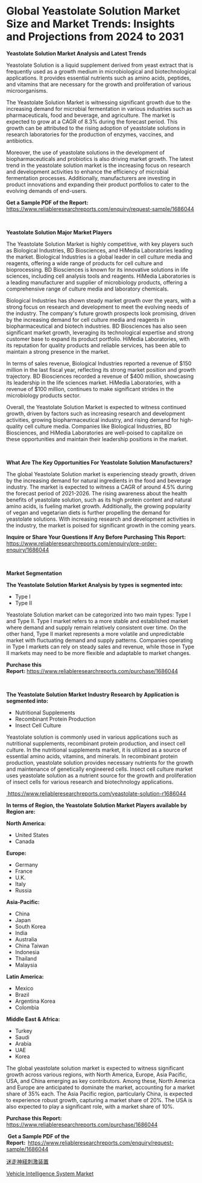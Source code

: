 <p><h1>Global Yeastolate Solution Market Size and Market Trends: Insights and Projections from 2024 to 2031</h1></p><p><strong>Yeastolate Solution Market Analysis and Latest Trends</strong></p>
<p><p>Yeastolate Solution is a liquid supplement derived from yeast extract that is frequently used as a growth medium in microbiological and biotechnological applications. It provides essential nutrients such as amino acids, peptides, and vitamins that are necessary for the growth and proliferation of various microorganisms.</p><p>The Yeastolate Solution Market is witnessing significant growth due to the increasing demand for microbial fermentation in various industries such as pharmaceuticals, food and beverage, and agriculture. The market is expected to grow at a CAGR of 8.3% during the forecast period. This growth can be attributed to the rising adoption of yeastolate solutions in research laboratories for the production of enzymes, vaccines, and antibiotics.</p><p>Moreover, the use of yeastolate solutions in the development of biopharmaceuticals and probiotics is also driving market growth. The latest trend in the yeastolate solution market is the increasing focus on research and development activities to enhance the efficiency of microbial fermentation processes. Additionally, manufacturers are investing in product innovations and expanding their product portfolios to cater to the evolving demands of end-users.</p></p>
<p><strong>Get a Sample PDF of the Report:&nbsp;</strong> <a href="https://www.reliableresearchreports.com/enquiry/request-sample/1686044">https://www.reliableresearchreports.com/enquiry/request-sample/1686044</a></p>
<p>&nbsp;</p>
<p><strong>Yeastolate Solution Major Market Players</strong></p>
<p><p>The Yeastolate Solution Market is highly competitive, with key players such as Biological Industries, BD Biosciences, and HiMedia Laboratories leading the market. Biological Industries is a global leader in cell culture media and reagents, offering a wide range of products for cell culture and bioprocessing. BD Biosciences is known for its innovative solutions in life sciences, including cell analysis tools and reagents. HiMedia Laboratories is a leading manufacturer and supplier of microbiology products, offering a comprehensive range of culture media and laboratory chemicals.</p><p>Biological Industries has shown steady market growth over the years, with a strong focus on research and development to meet the evolving needs of the industry. The company's future growth prospects look promising, driven by the increasing demand for cell culture media and reagents in biopharmaceutical and biotech industries. BD Biosciences has also seen significant market growth, leveraging its technological expertise and strong customer base to expand its product portfolio. HiMedia Laboratories, with its reputation for quality products and reliable services, has been able to maintain a strong presence in the market.</p><p>In terms of sales revenue, Biological Industries reported a revenue of $150 million in the last fiscal year, reflecting its strong market position and growth trajectory. BD Biosciences recorded a revenue of $400 million, showcasing its leadership in the life sciences market. HiMedia Laboratories, with a revenue of $100 million, continues to make significant strides in the microbiology products sector.</p><p>Overall, the Yeastolate Solution Market is expected to witness continued growth, driven by factors such as increasing research and development activities, growing biopharmaceutical industry, and rising demand for high-quality cell culture media. Companies like Biological Industries, BD Biosciences, and HiMedia Laboratories are well-poised to capitalize on these opportunities and maintain their leadership positions in the market.</p></p>
<p>&nbsp;</p>
<p><strong>What Are The Key Opportunities For Yeastolate Solution Manufacturers?</strong></p>
<p><p>The global Yeastolate Solution market is experiencing steady growth, driven by the increasing demand for natural ingredients in the food and beverage industry. The market is expected to witness a CAGR of around 4.5% during the forecast period of 2021-2026. The rising awareness about the health benefits of yeastolate solution, such as its high protein content and natural amino acids, is fueling market growth. Additionally, the growing popularity of vegan and vegetarian diets is further propelling the demand for yeastolate solutions. With increasing research and development activities in the industry, the market is poised for significant growth in the coming years.</p></p>
<p><strong>Inquire or Share Your Questions If Any Before Purchasing This Report:</strong> <a href="https://www.reliableresearchreports.com/enquiry/pre-order-enquiry/1686044">https://www.reliableresearchreports.com/enquiry/pre-order-enquiry/1686044</a></p>
<p>&nbsp;</p>
<p><strong>Market Segmentation</strong></p>
<p><strong>The Yeastolate Solution Market Analysis by types is segmented into:</strong></p>
<p><ul><li>Type I</li><li>Type II</li></ul></p>
<p><p>Yeastolate Solution market can be categorized into two main types: Type I and Type II. Type I market refers to a more stable and established market where demand and supply remain relatively consistent over time. On the other hand, Type II market represents a more volatile and unpredictable market with fluctuating demand and supply patterns. Companies operating in Type I markets can rely on steady sales and revenue, while those in Type II markets may need to be more flexible and adaptable to market changes.</p></p>
<p><strong>Purchase this Report:&nbsp;</strong><a href="https://www.reliableresearchreports.com/purchase/1686044">https://www.reliableresearchreports.com/purchase/1686044</a></p>
<p>&nbsp;</p>
<p><strong>The Yeastolate Solution Market Industry Research by Application is segmented into:</strong></p>
<p><ul><li>Nutritional Supplements</li><li>Recombinant Protein Production</li><li>Insect Cell Culture</li></ul></p>
<p><p>Yeastolate solution is commonly used in various applications such as nutritional supplements, recombinant protein production, and insect cell culture. In the nutritional supplements market, it is utilized as a source of essential amino acids, vitamins, and minerals. In recombinant protein production, yeastolate solution provides necessary nutrients for the growth and maintenance of genetically engineered cells. Insect cell culture market uses yeastolate solution as a nutrient source for the growth and proliferation of insect cells for various research and biotechnology applications.</p></p>
<p><a href="https://www.reliableresearchreports.com/yeastolate-solution-r1686044">&nbsp;https://www.reliableresearchreports.com/yeastolate-solution-r1686044</a></p>
<p><strong>In terms of Region, the Yeastolate Solution Market Players available by Region are:</strong></p>
<p>
    <p> <strong> North America: </strong>
        <ul>
            <li>United States</li>
            <li>Canada</li>
        </ul>
        </p> 
    <p> <strong> Europe: </strong>
        <ul>
            <li>Germany</li>
            <li>France</li>
            <li>U.K.</li>
            <li>Italy</li>
            <li>Russia</li>
        </ul>
        </p> 
    <p> <strong> Asia-Pacific: </strong>
        <ul>
            <li>China</li>
            <li>Japan</li>
            <li>South Korea</li>
            <li>India</li>
            <li>Australia</li>
            <li>China Taiwan</li>
            <li>Indonesia</li>
            <li>Thailand</li>
            <li>Malaysia</li>
        </ul>
        </p> 
    <p> <strong> Latin America: </strong>
        <ul>
            <li>Mexico</li>
            <li>Brazil</li>
            <li>Argentina Korea</li>
            <li>Colombia</li>
        </ul>
        </p> 
    <p> <strong> Middle East & Africa: </strong>
        <ul>
            <li>Turkey</li>
            <li>Saudi</li>
            <li>Arabia</li>
            <li>UAE</li>
            <li>Korea</li>
        </ul>
    </p>
    </p>
<p><p>The global yeastolate solution market is expected to witness significant growth across various regions, with North America, Europe, Asia Pacific, USA, and China emerging as key contributors. Among these, North America and Europe are anticipated to dominate the market, accounting for a market share of 35% each. The Asia Pacific region, particularly China, is expected to experience robust growth, capturing a market share of 20%. The USA is also expected to play a significant role, with a market share of 10%.</p></p>
<p><strong>Purchase this Report: </strong><a href="https://www.reliableresearchreports.com/purchase/1686044">https://www.reliableresearchreports.com/purchase/1686044</a></p>
<p>&nbsp;<strong>Get a Sample PDF of the Report:&nbsp;&nbsp;</strong><a href="https://www.reliableresearchreports.com/enquiry/request-sample/1686044">https://www.reliableresearchreports.com/enquiry/request-sample/1686044</a></p>
<p><strong></strong></p>
<p><p><a href="https://github.com/AhmadMann1950/Market-Research-Report-List-2/blob/main/4977490126541.md">迷走神経刺激装置</a></p><p><a href="https://github.com/FassouRP/Market-Research-Report-List-5/blob/main/vehicle-intelligence-system-market.md">Vehicle Intelligence System Market</a></p></p>